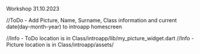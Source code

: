 Workshop 31.10.2023

//ToDo - Add Picture, Name, Surname, Class information and current date(day-month-year) to introapp homescreen

//Info - ToDo location is in Class/introapp/lib/my_picture_widget.dart
//Info - Picture location is in Class/introapp/assets/